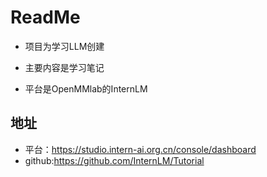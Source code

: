 # ReadMe
- 项目为学习LLM创建

- 主要内容是学习笔记

- 平台是OpenMMlab的InternLM
## 地址 
- 平台：https://studio.intern-ai.org.cn/console/dashboard
- github:https://github.com/InternLM/Tutorial